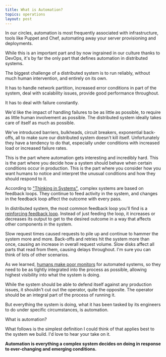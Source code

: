 ```yaml
---
title: What is Automation?
topics: operations
layout: post
---
```

In our circles, automation is most frequently associated with infrastructure,
tools like Puppet and Chef, automating away your server provisioning and
deployments.

While this is an important part and by now ingrained in our culture thanks to
DevOps, it's by far the only part that defines automation in distributed
systems.

The biggest challenge of a distributed system is to run reliably, without much
human intervention, and entirely on its own.

It has to handle network partition, increased error conditions in part of the
system, deal with scalability issues, provide good performance throughout.

It has to deal with failure constantly.

We'd like the impact of handling failures to be as little as possible, to
require as little human involvement as possible. The distributed system ideally
takes care of itself as much as possible.

We've introduced barriers, bulkheads, circuit breakers, exponential back-offs,
all to make sure our distributed system doesn't kill itself. Unfortunately they
have a tendency to do that, especially under conditions with increased load or
increased failure rates.

This is the part where automation gets interesting and incredibly hard. This is
the part where you decide how a system should behave when certain conditions
occur in production. This is the part where you consider how you want humans to
notice and interpret the unusual conditions and how they should respond to it.

According to ["Thinking in Systems"](http://amzn.to/18fCnpX), complex systems
are based on feedback loops. They continue to feed activity in the system, and
changes in the feedback loop affect the outcome with every pass.

In distributed system, the most common feedback loop you'll find is a
[reinforcing feedback loop](http://www.systems-thinking.org/theWay/sre/re.htm).
Instead of just feeding the loop, it increases or decreases its output to get to
the desired outcome in a way that affects other components in the system.

Slow request times caused requests to pile up and continue to hammer the system
more and more. Back-offs and retries hit the system more than once, causing an
increase in overall request volume. Slow disks affect all parts that read from
them, causing delays throughout. I'm sure you can think of lots of other
scenarios.

As we learned, [humans make poor
monitors](http://www.paperplanes.de/2012/7/10/on-resilience-in-automated-systems-failures-and-human-factor.html)
for automated systems, so they need to be as tightly integrated into the process
  as possible, allowing highest visibility into what the system is doing.

While the system should be able to defend itself against any production issues,
it shouldn't cut out the operator, quite the opposite. The operator should be an
integral part of the process of running it.

But everything the system is doing, what it has been tasked by its engineers to
do under specific circumstances, is automation.

What is automation?

What follows is the simplest definition I could think of that applies best to
the system we build. I'd love to hear your take on it.

**Automation is everything a complex system decides on doing in response to
ever-changing and emerging conditions.**
